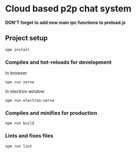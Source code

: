 # Cloud based p2p chat system
**DON'T forget to add new main ipc functions to preload.js**

## Project setup
```
npm install
```

### Compiles and hot-reloads for development
In browser
```
npm run serve
```
In electron window
```
npm run electron:serve
```

### Compiles and minifies for production
```
npm run build
```

### Lints and fixes files
```
npm run lint
```
